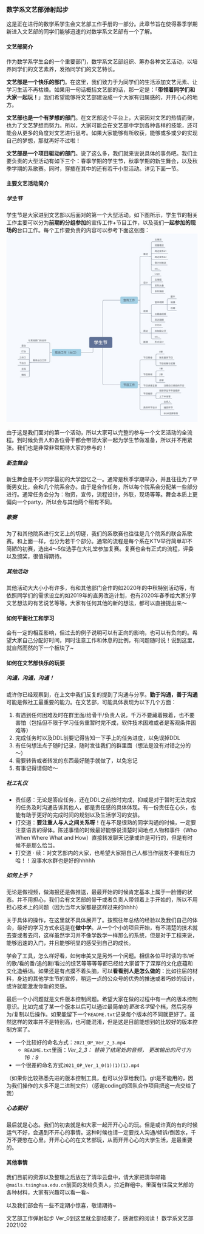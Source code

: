 ### 数学系文艺部弹射起步
这是正在进行的数学系学生会文艺部工作手册的一部分。此章节旨在使得春季学期新进入文艺部的同学们能够迅速的对数学系文艺部有一个了解。

#### 文艺部简介
作为数学系学生会的一个重要部门，数学系文艺部组织、筹办各种文艺活动，以培养同学们的文艺素养，发扬同学们的文艺特长。

**文艺部是一个快乐的部门**。在这里，我们致力于为同学们的生活添加文艺元素、让学习生活不再枯燥。如果用一句话概括文艺部的话，那一定是：「**带领着同学们和大家一起玩！**」我们希望能够将文艺部建设成一个大家有归属感的，开开心心的地方。

**文艺部也是一个有梦想的部门**。在文艺部这个平台上，大家因对文艺的热情而聚，也为了文艺梦想而努力。所以，大家可能会在文艺部中学到各种各样的技能，还可能会从更多的角度对文艺进行思考。如果大家能够有所收获，能够或多或少的实现自己的梦想，那就再好不过啦！

**文艺部是一个项目驱动的部门**。说了这么多，我们就来说说具体的事务吧。我们主要负责的大型活动有如下三个：春季学期的学生节，秋季学期的新生舞会，以及秋季学期的系歌赛。同时，穿插在其中的还有若干小型活动。详见下面一节。

#### 主要文艺活动简介
##### 学生节
学生节是大家进到文艺部以后面对的第一个大型活动。如下图所示，学生节的相关工作主要可以分为**前期的分组参加**的宣传工作+节目工作，以及我们**一起参加的现场的**台口工作。每个工作要负责的内容可以参考下面这张图：
![学生节TREE](学生节TREE.jpg)

由于这是我们面对的第一个活动，所以大家可以完整的参与一个文艺活动的全流程。到时候负责人和各位骨干都会带领大家一起为学生节做准备，所以并不用紧张。我们也是非常非常期待大家的参与的！

##### 新生舞会
新生舞会是不少同学最初的大学回忆之一。通常是秋季学期举办，并且往往为了平衡男女比，会和几个院系合办。由于是合作任务，所以每个院系会分配某一些部分进行。通常任务会分为：物资，宣传，流程设计，外联，现场等等。舞会本质上更偏向一个party，所以会与其他两个稍有不同。

##### 歌赛
为了和其他院系进行文艺上的切磋，我们的系歌赛也往往是几个院系的联合系歌赛。和上面一样，也分为若干个部分。通常的流程是每个系在KTV举行简单却不简陋的初赛，选出4～5位选手在大礼堂参加复赛。复赛也会有正式的流程，评委以及颁奖，很值得期待。

##### 其他活动 
其他活动大大小小有许多，有和其他部门合作的如2020年的中秋特别活动等，有依照同学们的需求设立的如2019年的直男改造计划，也有2020年春季给大家分享文艺想法的有艺说艺等等。大家有任何其他的新的想法，都可以直接提出来～

#### 如何平衡社工和学习
会有一定的相互影响，但过去的例子说明可以有正向的影响，也可以有负向的。希望大家自己分配好时间，同时注意工作和休息的比例，有问题随时说！说到这里，就自然而然的下一个板块了~

#### 如何在文艺部快乐的玩耍
##### 沟通，沟通，沟通！
或许你已经观察到，在上文中我们反复的提到了沟通与分享。**勤于沟通，善于沟通**可能是做社工最重要的能力。在文艺部，可能具体表现为以下几个方面：


1. 有遇到任何困难及时在群里面/给骨干/负责人说，千万不要藏着掖着，也不要害怕（包括但不限于学习任务重暂时完不成，软件技术困难或者是客观条件困难等）
2. 完成任务时以及DDL前要记得告知一下手上的任务进度，以免误掉DDL
3. 有任何想法点子随时记录，随时发往我们的群里面（想法是没有对错之分的～）
4. 需要转告或者转发的东西最好随手就做了，以免忘记
5. 有事记得请假哈～


##### 社工礼仪
- 责任感：无论是答应任务，还在DDL之前按时完成，抑或是对于暂时无法完成的任务及时沟通告诉其他人，都是责任感的具体体现。有一份责任在心头，也能有助于更好的完成时间的规划以及生活学习的安排。
- 打交道：**要注重人与人之间关系呀**！在与不是很熟的同学沟通的时候，一定要注意语言的得体。陈述事情的时候最好能够说清楚时间地点人物和事件（Who When Where What and How）直接转发聊天记录或许是可行的，但是有时候不是那么恰当。
- 打交道 · 续：对文艺部内的大家，也希望大家把自己人都当作朋友不要有压力哈！！没事水水群也是好的hhhhh

##### 如何上手？
无论是做视频，做海报还是做推送，最最开始的时候肯定基本上属于一脸懵的状态。并不用担心，我们会有文艺部的骨干或者负责人带领着上手开始的，所以不用担心技术上的问题（因为当年大家都是这样过来的hhhh）

关于具体的操作，在这里就不具体展开了。按照往年总结的经验以及我们自己的体会，最好的学习方式永远是在**做中学**。从一个个小的项目开始，有不清楚的技术就去查或者去问，这样虽然学习并不像学数学一样那么的系统，但是对于工程来说，能够迅速的入门，并且能够明显的感受到自己的成长。

学会了工具，怎么样好看，如何审美又是另外一个问题。相信各位平时读的书/听的歌/看的番/追的剧/看过的综艺等等等等都已经给大家留下了深厚的文化底蕴和文化造~~纸~~诣。如果还是有点摸不着头脑，可以**看看别人是怎么做的**：比如往届的材料，身边的其他学生节的宣传，稍远一点的公众号的优秀的推送或者巧妙的设计，或许就能激发你新的灵感。

最后一个小问题就是文件版本控制问题。希望大家在做的过程中有一点的版本控制意识。比如完成了某一个版本以后可以通过最简单的*更改名字*留个档，然后另存为/复制以后操作。如果能留下一个```README.txt```记录每个版本的不同就更好了。虽然这样的效率并不是特别高，也可能混淆，但是这是目前能想到的比较好的版本控制方案了。
- 一个比较好的命名方式：```2021_OP_Ver_2_3.mp4```
  - ```README.txt```里面：*Ver_2_3： 替换了结尾处的音频， 更改输出的尺寸为16：9*
- 一个很差的命名方式```2021_OP_Ver_1_0(1)(1)(1).mp4```

（如果你比较熟悉先进的版本控制工具，也可以分享给我们。git是不能用的，因为我们操作的大多不是二进制文件）（感谢coding的团队合作项目把这一点交给了我）


##### 心态要好
最后就是心态。我们的初衷就是和大家一起开开心心的玩。但是或许真的有的时候运气不好，会遇到不开心的事情。这种时候也请一定要找人沟通/倾诉/倒苦水，千万不要憋在心里。开开心心的在文艺部玩，从而开开心心的大学生活，是最重要的。


#### 其他事情
我们目前的资源以及整理之后放在了清华云盘中，请大家把清华邮箱```@mails.tsinghua.edu.cn```前面的发给负责人，拉近群组中。里面有往届文艺部的各种材料，大家有兴趣可以看一看~

以及我们部会有一些不定期小惊喜，敬请期待~



文艺部工作弹射起步 Ver_0到这里就全部结束了，感谢您的阅读！
数学系文艺部
2021/02